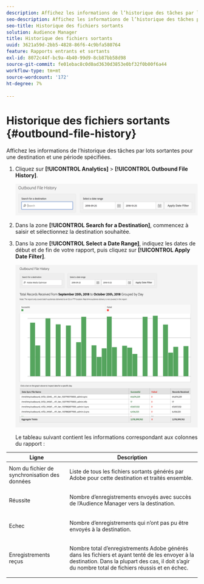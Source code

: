 ```yaml
---
description: Affichez les informations de l’historique des tâches par lots sortantes pour une destination et une période spécifiées.
seo-description: Affichez les informations de l’historique des tâches par lots sortantes pour une destination et une période spécifiées.
seo-title: Historique des fichiers sortants
solution: Audience Manager
title: Historique des fichiers sortants
uuid: 3621a59d-2bb5-4828-86f6-4c9bfa580764
feature: Rapports entrants et sortants
exl-id: 8072c44f-bc9a-4b40-99d9-8cb87bb58d98
source-git-commit: fe01ebac8c0d0ad3630d3853e0bf32f0b00f6a44
workflow-type: tm+mt
source-wordcount: '172'
ht-degree: 7%

---
```


# Historique des fichiers sortants {#outbound-file-history}

Affichez les informations de l’historique des tâches par lots sortantes pour une destination et une période spécifiées.

<!-- 

t_reports_outbound_history.xml

 -->

1. Cliquez sur **[!UICONTROL Analytics]** > **[!UICONTROL Outbound File History]**.

   ![Résultat de l’étape](assets/outbound_history.png)

1. Dans la zone **[!UICONTROL Search for a Destination]**, commencez à saisir et sélectionnez la destination souhaitée.
1. Dans la zone **[!UICONTROL Select a Date Range]**, indiquez les dates de début et de fin de votre rapport, puis cliquez sur **[!UICONTROL Apply Date Filter]**.

   ![Résultat de l’étape](assets/outbound_history_stats.png)

   Le tableau suivant contient les informations correspondant aux colonnes du rapport :

<table id="table_93076D46AC50411395E72B9B987E99BE"> 
 <thead> 
  <tr> 
   <th colname="col1" class="entry"> Ligne </th> 
   <th colname="col2" class="entry"> Description </th> 
  </tr> 
 </thead>
 <tbody> 
  <tr> 
   <td colname="col1"> Nom du fichier de synchronisation des données </td> 
   <td colname="col2"> <p>Liste de tous les fichiers sortants générés par <span class="keyword"> Adobe</span> pour cette destination et traités ensemble. </p> </td> 
  </tr> 
  <tr> 
   <td colname="col1"> Réussite </td> 
   <td colname="col2"> <p>Nombre d’enregistrements envoyés avec succès de <span class="keyword"> l’Audience Manager</span> vers la destination. </p> </td> 
  </tr> 
  <tr> 
   <td colname="col1"> Echec </td> 
   <td colname="col2"> <p>Nombre d’enregistrements qui n’ont pas pu être envoyés à la destination. </p> </td> 
  </tr> 
  <tr> 
   <td colname="col1"> Enregistrements reçus </td> 
   <td colname="col2"> <p>Nombre total d’enregistrements <span class="keyword"> Adobe</span> générés dans les fichiers et ayant tenté de les envoyer à la destination. Dans la plupart des cas, il doit s’agir du nombre total de fichiers réussis et en échec. </p> </td> 
  </tr> 
 </tbody> 
</table>
